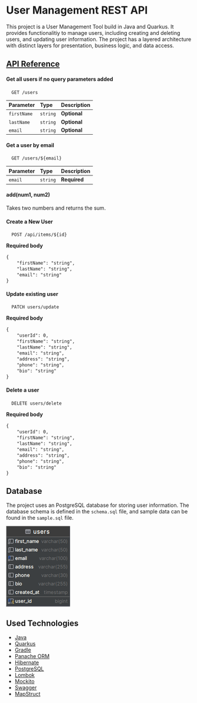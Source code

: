 
# User Management REST API

This project is a User Management Tool build in Java and Quarkus. It provides functionalitiy to manage users, including creating and deleting users, and updating user information. The project has a layered architecture with distinct layers for presentation, business logic, and data access.

## [API Reference](http://localhost:8080/q/swagger-ui)


#### Get all users if no query parameters added

```http
  GET /users
```

| Parameter | Type     | Description                |
| :-------- | :------- | :------------------------- |
| `firstName`| `string` | **Optional**  |
| `lastName`| `string` | **Optional**  |
| `email`   | `string` | **Optional**   |

#### Get a user by email

```http
  GET /users/${email}
```

| Parameter | Type     | Description                       |
| :-------- | :------- | :-------------------------------- |
| `email`   | `string` | **Required**        |

#### add(num1, num2)

Takes two numbers and returns the sum.

#### Create a New User

```http
  POST /api/items/${id}
```
**Required body**

    {
        "firstName": "string",
        "lastName": "string",
        "email": "string"
    }

#### Update existing user

```http
  PATCH users/update
```
**Required body**

    {
        "userId": 0,
        "firstName": "string",
        "lastName": "string",
        "email": "string",
        "address": "string",
        "phone": "string",
        "bio": "string"
    }

#### Delete a user

```http
  DELETE users/delete
```
**Required body**

    {
        "userId": 0,
        "firstName": "string",
        "lastName": "string",
        "email": "string",
        "address": "string",
        "phone": "string",
        "bio": "string"
    }

## Database

The project uses an PostgreSQL database for storing user information. The database schema is defined in the `schema.sql` file, and sample data can be found in the `sample.sql` file.

![img_1.png](img_1.png)

## Used Technologies

- [Java](https://www.java.com/en/)
- [Quarkus](https://quarkus.io/)
- [Gradle](https://gradle.org/)
- [Panache ORM](https://thorben-janssen.com/introduction-panache/)
- [Hibernate](https://hibernate.org/orm/)
- [PostgreSQL](https://www.postgresql.org/)
- [Lombok](https://projectlombok.org/)
- [Mockito](https://site.mockito.org/)
- [Swagger](https://swagger.io/)
- [MapStruct](https://mapstruct.org/)

